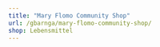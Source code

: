 ```yaml
---
title: "Mary Flomo Community Shop"
url: /gbarnga/mary-flomo-community-shop/
shop: Lebensmittel
---
```

